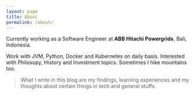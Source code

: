 ```yaml
---
layout: page
title: About
permalink: /about/
---
```


Currently working as a Software Engineer at **ABB Hitachi Powergrids**, Bali, Indonesia.

Work with JVM, Python, Docker and Kubernetes on daily basis. Interested with Philosopy, History and Investment topics. Sometimes I hike mountains too.

> What I write in this blog are my findings, learning experiences and my thoughts about certain things in tech and general stuffs.